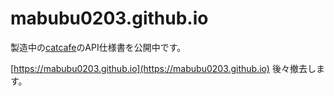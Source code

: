 # mabubu0203.github.io

製造中の[catcafe](https://github.com/mabubu0203/catcafe)のAPI仕様書を公開中です。

[https://mabubu0203.github.io](https://mabubu0203.github.io)
後々撤去します。
